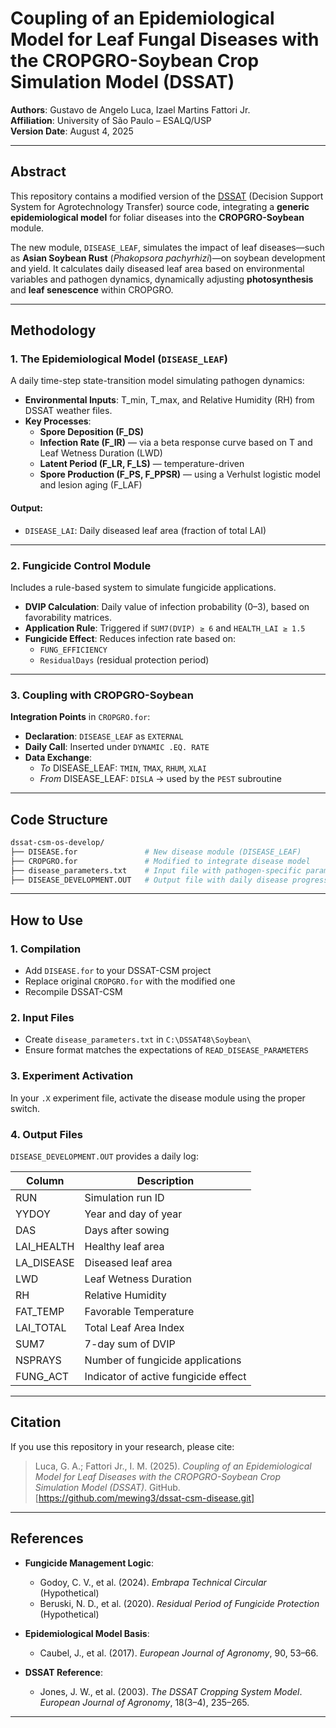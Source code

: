 # Coupling of an Epidemiological Model for Leaf Fungal Diseases with the CROPGRO-Soybean Crop Simulation Model (DSSAT)

**Authors**: Gustavo de Angelo Luca, Izael Martins Fattori Jr.  
**Affiliation**: University of São Paulo – ESALQ/USP  
**Version Date**: August 4, 2025

---

## Abstract

This repository contains a modified version of the [DSSAT](https://dssat.net/) (Decision Support System for Agrotechnology Transfer) source code, integrating a **generic epidemiological model** for foliar diseases into the **CROPGRO-Soybean** module.

The new module, `DISEASE_LEAF`, simulates the impact of leaf diseases—such as **Asian Soybean Rust** (*Phakopsora pachyrhizi*)—on soybean development and yield. It calculates daily diseased leaf area based on environmental variables and pathogen dynamics, dynamically adjusting **photosynthesis** and **leaf senescence** within CROPGRO.

---

## Methodology

### 1. The Epidemiological Model (`DISEASE_LEAF`)

A daily time-step state-transition model simulating pathogen dynamics:

- **Environmental Inputs**: T_min, T_max, and Relative Humidity (RH) from DSSAT weather files.
- **Key Processes**:
  - **Spore Deposition (F_DS)**
  - **Infection Rate (F_IR)** — via a beta response curve based on T and Leaf Wetness Duration (LWD)
  - **Latent Period (F_LR, F_LS)** — temperature-driven
  - **Spore Production (F_PS, F_PPSR)** — using a Verhulst logistic model and lesion aging (F_LAF)

#### Output:
- `DISEASE_LAI`: Daily diseased leaf area (fraction of total LAI)

---

### 2. Fungicide Control Module

Includes a rule-based system to simulate fungicide applications.

- **DVIP Calculation**: Daily value of infection probability (0–3), based on favorability matrices.
- **Application Rule**: Triggered if `SUM7(DVIP) ≥ 6` and `HEALTH_LAI ≥ 1.5`
- **Fungicide Effect**: Reduces infection rate based on:
  - `FUNG_EFFICIENCY`
  - `ResidualDays` (residual protection period)

---

### 3. Coupling with CROPGRO-Soybean

**Integration Points** in `CROPGRO.for`:

- **Declaration**: `DISEASE_LEAF` as `EXTERNAL`
- **Daily Call**: Inserted under `DYNAMIC .EQ. RATE`
- **Data Exchange**:
  - *To* DISEASE_LEAF: `TMIN`, `TMAX`, `RHUM`, `XLAI`
  - *From* DISEASE_LEAF: `DISLA` → used by the `PEST` subroutine

---

## Code Structure

```bash
dssat-csm-os-develop/
├── DISEASE.for               # New disease module (DISEASE_LEAF)
├── CROPGRO.for               # Modified to integrate disease model
├── disease_parameters.txt    # Input file with pathogen-specific parameters
├── DISEASE_DEVELOPMENT.OUT   # Output file with daily disease progress
```

---

## How to Use

### 1. Compilation

- Add `DISEASE.for` to your DSSAT-CSM project
- Replace original `CROPGRO.for` with the modified one
- Recompile DSSAT-CSM

### 2. Input Files

- Create `disease_parameters.txt` in `C:\DSSAT48\Soybean\`
- Ensure format matches the expectations of `READ_DISEASE_PARAMETERS`

### 3. Experiment Activation

In your `.X` experiment file, activate the disease module using the proper switch.

### 4. Output Files

`DISEASE_DEVELOPMENT.OUT` provides a daily log:

| Column         | Description                              |
|----------------|------------------------------------------|
| RUN            | Simulation run ID                        |
| YYDOY          | Year and day of year                     |
| DAS            | Days after sowing                        |
| LAI_HEALTH     | Healthy leaf area                        |
| LA_DISEASE     | Diseased leaf area                       |
| LWD            | Leaf Wetness Duration                    |
| RH             | Relative Humidity                        |
| FAT_TEMP       | Favorable Temperature                    |
| LAI_TOTAL      | Total Leaf Area Index                    |
| SUM7           | 7-day sum of DVIP                        |
| NSPRAYS        | Number of fungicide applications         |
| FUNG_ACT       | Indicator of active fungicide effect     |

---

## Citation

If you use this repository in your research, please cite:

> Luca, G. A.; Fattori Jr., I. M. (2025). *Coupling of an Epidemiological Model for Leaf Diseases with the CROPGRO-Soybean Crop Simulation Model (DSSAT)*. GitHub. [https://github.com/mewing3/dssat-csm-disease.git]

---

## References

- **Fungicide Management Logic**:
  - Godoy, C. V., et al. (2024). *Embrapa Technical Circular* (Hypothetical)
  - Beruski, N. D., et al. (2020). *Residual Period of Fungicide Protection* (Hypothetical)

- **Epidemiological Model Basis**:
  - Caubel, J., et al. (2017). *European Journal of Agronomy*, 90, 53–66.

- **DSSAT Reference**:
  - Jones, J. W., et al. (2003). *The DSSAT Cropping System Model*. *European Journal of Agronomy*, 18(3–4), 235–265.

---

